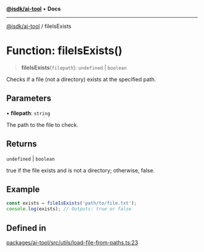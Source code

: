 [**@isdk/ai-tool**](../README.md) • **Docs**

***

[@isdk/ai-tool](../globals.md) / fileIsExists

# Function: fileIsExists()

> **fileIsExists**(`filepath`): `undefined` \| `boolean`

Checks if a file (not a directory) exists at the specified path.

## Parameters

• **filepath**: `string`

The path to the file to check.

## Returns

`undefined` \| `boolean`

true if the file exists and is not a directory; otherwise, false.

## Example

```typescript
const exists = fileIsExists('path/to/file.txt');
console.log(exists); // Outputs: true or false
```

## Defined in

[packages/ai-tool/src/utils/load-file-from-paths.ts:23](https://github.com/isdk/ai-tool.js/blob/e324043799402aa2caa41711a9168487ab85c166/src/utils/load-file-from-paths.ts#L23)
